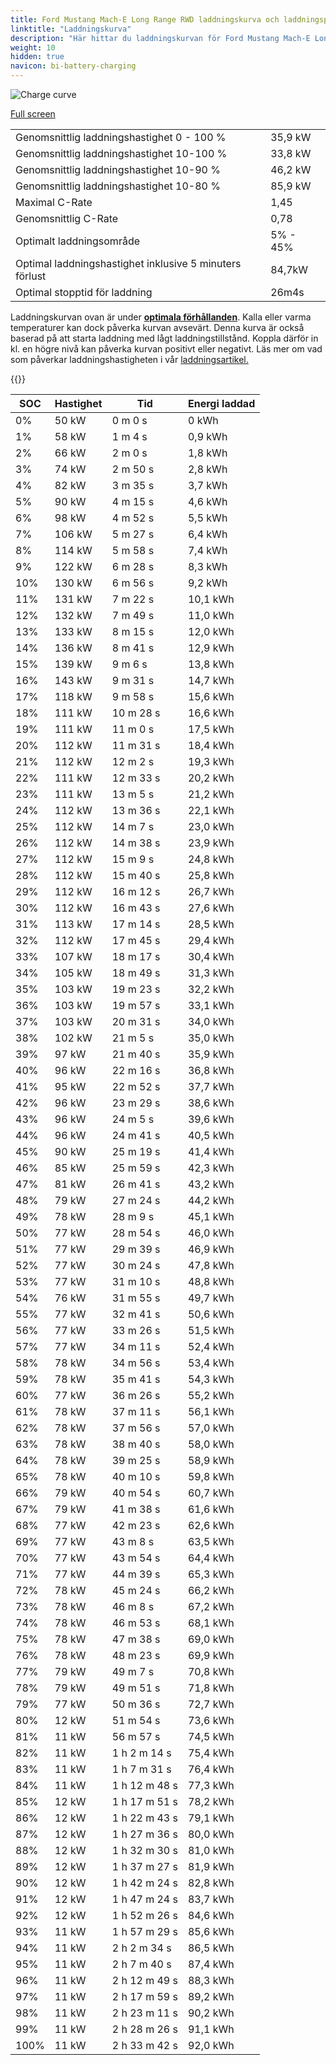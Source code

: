 ```yaml
---
title: Ford Mustang Mach-E Long Range RWD laddningskurva och laddningsprestanda
linktitle: "Laddningskurva"
description: "Här hittar du laddningskurvan för Ford Mustang Mach-E Long Range RWD."
weight: 10
hidden: true
navicon: bi-battery-charging
---
```

<!-- markdownlint-disable MD033 -->
<img src="../chargingcurve.svg" alt="Charge curve" class="img-fluid">

[Full screen](../chargingcurve.svg)


<table class="table table-striped">
<tbody>
<tr>
<td>Genomsnittlig laddningshastighet 0 - 100 %</td><td>35,9 kW</td>
</tr>
<tr>
<td>Genomsnittlig laddningshastighet 10-100 %</td><td>33,8 kW</td>
</tr>
<tr>
<td>Genomsnittlig laddningshastighet 10-90 %</td><td>46,2 kW</td>
</tr>
<tr>
<td>Genomsnittlig laddningshastighet 10-80 %</td><td>85,9 kW</td>
</tr>
<tr>
<td>Maximal C-Rate</td><td>1,45</td>
</tr>
<tr>
<td>Genomsnittlig C-Rate</td><td>0,78</td>
</tr>
<tr>
<td>Optimalt laddningsområde</td><td>5% - 45%</td>
</tr>
<tr>
<td>Optimal laddningshastighet inklusive 5 minuters förlust</td><td>84,7kW</td>
</tr>
<tr>
<td>Optimal stopptid för laddning</td><td>26m4s</td>
</tr>
</tbody>
</table>


Laddningskurvan ovan är under **[optimala förhållanden](../../../../../technology/battery/charging/#temperatur)**. Kalla eller varma temperaturer kan dock påverka kurvan avsevärt. Denna kurva är också baserad på att starta laddning med lågt laddningstillstånd. Koppla därför in kl. en högre nivå kan påverka kurvan positivt eller negativt. Läs mer om vad som påverkar laddningshastigheten i vår [laddningsartikel.](../../../../../technology/battery/charging/)


{{<evkxdisplayaddarticle />}}
<table class="table table-striped">
<thead>
<tr><th>SOC</th><th>Hastighet</th><th>Tid</th><th>Energi laddad</th></tr>
</thead>
<tbody>
<tr>
<td>0%</td><td>50 kW</td><td> 0 m 0 s </td><td>0 kWh </td>
</tr>
<tr>
<td>1%</td><td>58 kW</td><td> 1 m 4 s </td><td>0,9 kWh </td>
</tr>
<tr>
<td>2%</td><td>66 kW</td><td> 2 m 0 s </td><td>1,8 kWh </td>
</tr>
<tr>
<td>3%</td><td>74 kW</td><td> 2 m 50 s </td><td>2,8 kWh </td>
</tr>
<tr>
<td>4%</td><td>82 kW</td><td> 3 m 35 s </td><td>3,7 kWh </td>
</tr>
<tr>
<td>5%</td><td>90 kW</td><td> 4 m 15 s </td><td>4,6 kWh </td>
</tr>
<tr>
<td>6%</td><td>98 kW</td><td> 4 m 52 s </td><td>5,5 kWh </td>
</tr>
<tr>
<td>7%</td><td>106 kW</td><td> 5 m 27 s </td><td>6,4 kWh </td>
</tr>
<tr>
<td>8%</td><td>114 kW</td><td> 5 m 58 s </td><td>7,4 kWh </td>
</tr>
<tr>
<td>9%</td><td>122 kW</td><td> 6 m 28 s </td><td>8,3 kWh </td>
</tr>
<tr>
<td>10%</td><td>130 kW</td><td> 6 m 56 s </td><td>9,2 kWh </td>
</tr>
<tr>
<td>11%</td><td>131 kW</td><td> 7 m 22 s </td><td>10,1 kWh </td>
</tr>
<tr>
<td>12%</td><td>132 kW</td><td> 7 m 49 s </td><td>11,0 kWh </td>
</tr>
<tr>
<td>13%</td><td>133 kW</td><td> 8 m 15 s </td><td>12,0 kWh </td>
</tr>
<tr>
<td>14%</td><td>136 kW</td><td> 8 m 41 s </td><td>12,9 kWh </td>
</tr>
<tr>
<td>15%</td><td>139 kW</td><td> 9 m 6 s </td><td>13,8 kWh </td>
</tr>
<tr>
<td>16%</td><td>143 kW</td><td> 9 m 31 s </td><td>14,7 kWh </td>
</tr>
<tr>
<td>17%</td><td>118 kW</td><td> 9 m 58 s </td><td>15,6 kWh </td>
</tr>
<tr>
<td>18%</td><td>111 kW</td><td> 10 m 28 s </td><td>16,6 kWh </td>
</tr>
<tr>
<td>19%</td><td>111 kW</td><td> 11 m 0 s </td><td>17,5 kWh </td>
</tr>
<tr>
<td>20%</td><td>112 kW</td><td> 11 m 31 s </td><td>18,4 kWh </td>
</tr>
<tr>
<td>21%</td><td>112 kW</td><td> 12 m 2 s </td><td>19,3 kWh </td>
</tr>
<tr>
<td>22%</td><td>111 kW</td><td> 12 m 33 s </td><td>20,2 kWh </td>
</tr>
<tr>
<td>23%</td><td>111 kW</td><td> 13 m 5 s </td><td>21,2 kWh </td>
</tr>
<tr>
<td>24%</td><td>112 kW</td><td> 13 m 36 s </td><td>22,1 kWh </td>
</tr>
<tr>
<td>25%</td><td>112 kW</td><td> 14 m 7 s </td><td>23,0 kWh </td>
</tr>
<tr>
<td>26%</td><td>112 kW</td><td> 14 m 38 s </td><td>23,9 kWh </td>
</tr>
<tr>
<td>27%</td><td>112 kW</td><td> 15 m 9 s </td><td>24,8 kWh </td>
</tr>
<tr>
<td>28%</td><td>112 kW</td><td> 15 m 40 s </td><td>25,8 kWh </td>
</tr>
<tr>
<td>29%</td><td>112 kW</td><td> 16 m 12 s </td><td>26,7 kWh </td>
</tr>
<tr>
<td>30%</td><td>112 kW</td><td> 16 m 43 s </td><td>27,6 kWh </td>
</tr>
<tr>
<td>31%</td><td>113 kW</td><td> 17 m 14 s </td><td>28,5 kWh </td>
</tr>
<tr>
<td>32%</td><td>112 kW</td><td> 17 m 45 s </td><td>29,4 kWh </td>
</tr>
<tr>
<td>33%</td><td>107 kW</td><td> 18 m 17 s </td><td>30,4 kWh </td>
</tr>
<tr>
<td>34%</td><td>105 kW</td><td> 18 m 49 s </td><td>31,3 kWh </td>
</tr>
<tr>
<td>35%</td><td>103 kW</td><td> 19 m 23 s </td><td>32,2 kWh </td>
</tr>
<tr>
<td>36%</td><td>103 kW</td><td> 19 m 57 s </td><td>33,1 kWh </td>
</tr>
<tr>
<td>37%</td><td>103 kW</td><td> 20 m 31 s </td><td>34,0 kWh </td>
</tr>
<tr>
<td>38%</td><td>102 kW</td><td> 21 m 5 s </td><td>35,0 kWh </td>
</tr>
<tr>
<td>39%</td><td>97 kW</td><td> 21 m 40 s </td><td>35,9 kWh </td>
</tr>
<tr>
<td>40%</td><td>96 kW</td><td> 22 m 16 s </td><td>36,8 kWh </td>
</tr>
<tr>
<td>41%</td><td>95 kW</td><td> 22 m 52 s </td><td>37,7 kWh </td>
</tr>
<tr>
<td>42%</td><td>96 kW</td><td> 23 m 29 s </td><td>38,6 kWh </td>
</tr>
<tr>
<td>43%</td><td>96 kW</td><td> 24 m 5 s </td><td>39,6 kWh </td>
</tr>
<tr>
<td>44%</td><td>96 kW</td><td> 24 m 41 s </td><td>40,5 kWh </td>
</tr>
<tr>
<td>45%</td><td>90 kW</td><td> 25 m 19 s </td><td>41,4 kWh </td>
</tr>
<tr>
<td>46%</td><td>85 kW</td><td> 25 m 59 s </td><td>42,3 kWh </td>
</tr>
<tr>
<td>47%</td><td>81 kW</td><td> 26 m 41 s </td><td>43,2 kWh </td>
</tr>
<tr>
<td>48%</td><td>79 kW</td><td> 27 m 24 s </td><td>44,2 kWh </td>
</tr>
<tr>
<td>49%</td><td>78 kW</td><td> 28 m 9 s </td><td>45,1 kWh </td>
</tr>
<tr>
<td>50%</td><td>77 kW</td><td> 28 m 54 s </td><td>46,0 kWh </td>
</tr>
<tr>
<td>51%</td><td>77 kW</td><td> 29 m 39 s </td><td>46,9 kWh </td>
</tr>
<tr>
<td>52%</td><td>77 kW</td><td> 30 m 24 s </td><td>47,8 kWh </td>
</tr>
<tr>
<td>53%</td><td>77 kW</td><td> 31 m 10 s </td><td>48,8 kWh </td>
</tr>
<tr>
<td>54%</td><td>76 kW</td><td> 31 m 55 s </td><td>49,7 kWh </td>
</tr>
<tr>
<td>55%</td><td>77 kW</td><td> 32 m 41 s </td><td>50,6 kWh </td>
</tr>
<tr>
<td>56%</td><td>77 kW</td><td> 33 m 26 s </td><td>51,5 kWh </td>
</tr>
<tr>
<td>57%</td><td>77 kW</td><td> 34 m 11 s </td><td>52,4 kWh </td>
</tr>
<tr>
<td>58%</td><td>78 kW</td><td> 34 m 56 s </td><td>53,4 kWh </td>
</tr>
<tr>
<td>59%</td><td>78 kW</td><td> 35 m 41 s </td><td>54,3 kWh </td>
</tr>
<tr>
<td>60%</td><td>77 kW</td><td> 36 m 26 s </td><td>55,2 kWh </td>
</tr>
<tr>
<td>61%</td><td>78 kW</td><td> 37 m 11 s </td><td>56,1 kWh </td>
</tr>
<tr>
<td>62%</td><td>78 kW</td><td> 37 m 56 s </td><td>57,0 kWh </td>
</tr>
<tr>
<td>63%</td><td>78 kW</td><td> 38 m 40 s </td><td>58,0 kWh </td>
</tr>
<tr>
<td>64%</td><td>78 kW</td><td> 39 m 25 s </td><td>58,9 kWh </td>
</tr>
<tr>
<td>65%</td><td>78 kW</td><td> 40 m 10 s </td><td>59,8 kWh </td>
</tr>
<tr>
<td>66%</td><td>79 kW</td><td> 40 m 54 s </td><td>60,7 kWh </td>
</tr>
<tr>
<td>67%</td><td>79 kW</td><td> 41 m 38 s </td><td>61,6 kWh </td>
</tr>
<tr>
<td>68%</td><td>77 kW</td><td> 42 m 23 s </td><td>62,6 kWh </td>
</tr>
<tr>
<td>69%</td><td>77 kW</td><td> 43 m 8 s </td><td>63,5 kWh </td>
</tr>
<tr>
<td>70%</td><td>77 kW</td><td> 43 m 54 s </td><td>64,4 kWh </td>
</tr>
<tr>
<td>71%</td><td>77 kW</td><td> 44 m 39 s </td><td>65,3 kWh </td>
</tr>
<tr>
<td>72%</td><td>78 kW</td><td> 45 m 24 s </td><td>66,2 kWh </td>
</tr>
<tr>
<td>73%</td><td>78 kW</td><td> 46 m 8 s </td><td>67,2 kWh </td>
</tr>
<tr>
<td>74%</td><td>78 kW</td><td> 46 m 53 s </td><td>68,1 kWh </td>
</tr>
<tr>
<td>75%</td><td>78 kW</td><td> 47 m 38 s </td><td>69,0 kWh </td>
</tr>
<tr>
<td>76%</td><td>78 kW</td><td> 48 m 23 s </td><td>69,9 kWh </td>
</tr>
<tr>
<td>77%</td><td>79 kW</td><td> 49 m 7 s </td><td>70,8 kWh </td>
</tr>
<tr>
<td>78%</td><td>79 kW</td><td> 49 m 51 s </td><td>71,8 kWh </td>
</tr>
<tr>
<td>79%</td><td>77 kW</td><td> 50 m 36 s </td><td>72,7 kWh </td>
</tr>
<tr>
<td>80%</td><td>12 kW</td><td> 51 m 54 s </td><td>73,6 kWh </td>
</tr>
<tr>
<td>81%</td><td>11 kW</td><td> 56 m 57 s </td><td>74,5 kWh </td>
</tr>
<tr>
<td>82%</td><td>11 kW</td><td>1 h 2 m 14 s </td><td>75,4 kWh </td>
</tr>
<tr>
<td>83%</td><td>11 kW</td><td>1 h 7 m 31 s </td><td>76,4 kWh </td>
</tr>
<tr>
<td>84%</td><td>11 kW</td><td>1 h 12 m 48 s </td><td>77,3 kWh </td>
</tr>
<tr>
<td>85%</td><td>12 kW</td><td>1 h 17 m 51 s </td><td>78,2 kWh </td>
</tr>
<tr>
<td>86%</td><td>12 kW</td><td>1 h 22 m 43 s </td><td>79,1 kWh </td>
</tr>
<tr>
<td>87%</td><td>12 kW</td><td>1 h 27 m 36 s </td><td>80,0 kWh </td>
</tr>
<tr>
<td>88%</td><td>12 kW</td><td>1 h 32 m 30 s </td><td>81,0 kWh </td>
</tr>
<tr>
<td>89%</td><td>12 kW</td><td>1 h 37 m 27 s </td><td>81,9 kWh </td>
</tr>
<tr>
<td>90%</td><td>12 kW</td><td>1 h 42 m 24 s </td><td>82,8 kWh </td>
</tr>
<tr>
<td>91%</td><td>12 kW</td><td>1 h 47 m 24 s </td><td>83,7 kWh </td>
</tr>
<tr>
<td>92%</td><td>12 kW</td><td>1 h 52 m 26 s </td><td>84,6 kWh </td>
</tr>
<tr>
<td>93%</td><td>11 kW</td><td>1 h 57 m 29 s </td><td>85,6 kWh </td>
</tr>
<tr>
<td>94%</td><td>11 kW</td><td>2 h 2 m 34 s </td><td>86,5 kWh </td>
</tr>
<tr>
<td>95%</td><td>11 kW</td><td>2 h 7 m 40 s </td><td>87,4 kWh </td>
</tr>
<tr>
<td>96%</td><td>11 kW</td><td>2 h 12 m 49 s </td><td>88,3 kWh </td>
</tr>
<tr>
<td>97%</td><td>11 kW</td><td>2 h 17 m 59 s </td><td>89,2 kWh </td>
</tr>
<tr>
<td>98%</td><td>11 kW</td><td>2 h 23 m 11 s </td><td>90,2 kWh </td>
</tr>
<tr>
<td>99%</td><td>11 kW</td><td>2 h 28 m 26 s </td><td>91,1 kWh </td>
</tr>
<tr>
<td>100%</td><td>11 kW</td><td>2 h 33 m 42 s </td><td>92,0 kWh </td>
</tr>
</tbody>
</table>

